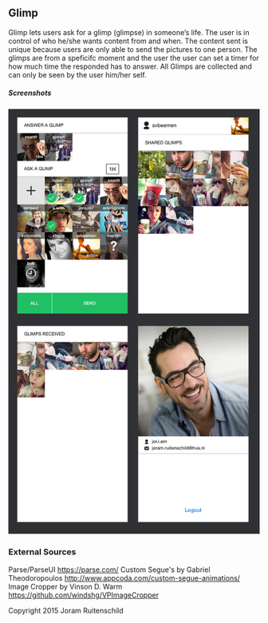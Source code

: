 ## Glimp
Glimp lets users ask for a glimp (glimpse) in someone’s life. The user is in control of who he/she wants content from and when. The content sent is unique because users are only able to send the pictures to one person. The glimps are from a speficifc moment and the user the user can set a timer for how much time the responded has to answer. All Glimps are collected and can only be seen by the user him/her self.

##### Screenshots
![Glimp Screenshots](/doc/screenshots.jpg)

### External Sources
Parse/ParseUI https://parse.com/
Custom Segue's by Gabriel Theodoropoulos http://www.appcoda.com/custom-segue-animations/
Image Cropper by Vinson D. Warm https://github.com/windshg/VPImageCropper

Copyright 2015 Joram Ruitenschild